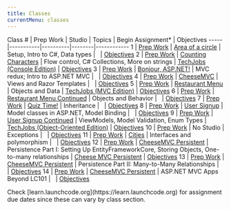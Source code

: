```yaml
---
title: Classes
currentMenu: classes
---
```


Class # | Prep Work | Studio | Topics | Begin Assignment\* | Objectives
-----|-----------|----------|--------|------------
1 | [Prep Work](../class-prep/1/) | [Area of a circle](../studios/area/) | Setup, Intro to C#, Data types | &nbsp; | [Objectives](../objectives/#class-1)
2 | [Prep Work](../class-prep/2/) | [Counting Characters](../studios/counting-characters/) | Flow control, C# Collections, More on strings | [TechJobs (Console Edition)](../assignments/techjobs-console/) | [Objectives](../objectives/#class-2)
3 | [Prep Work](../class-prep/3/) | [Bonjour, ASP.NET!](../studios/bonjour-asp-net/) | MVC redux; Intro to ASP.NET MVC | &nbsp; | [Objectives](../objectives/#class-3)
4 | [Prep Work](../class-prep/4/) | [CheeseMVC](../studios/cheese-mvc/) | Views and Razor Templates | &nbsp; | [Objectives](../objectives/#class-4)
5 | [Prep Work](../class-prep/5/) | [Restaurant Menu](../studios/restaurant-menu/) | Objects and Data | [TechJobs (MVC Edition)](../assignments/techjobs-mvc/) | [Objectives](../objectives/#class-5)
6 | [Prep Work](../class-prep/6/) | [Restaurant Menu Continued](../studios/restaurant-menu-continued/) | Objects and Behavior | &nbsp; | [Objectives](../objectives/#class-6)
7 | [Prep Work](../class-prep/7/) | [Quiz Time!](../studios/quiz-time/) | Inheritance | &nbsp; | [Objectives](../objectives/#class-7)
8 | [Prep Work](../class-prep/8/) | [User Signup](../studios/user-signup/) | Model classes in ASP.NET, Model Binding | &nbsp; | [Objectives](../objectives/#class-8)
9 | [Prep Work](../class-prep/9/) | [User Signup Continued](../studios/user-signup-continued/) | ViewModels, Model Validation, Enum Types | [TechJobs (Object-Oriented Edition)](../assignments/techjobs-oo/) | [Objectives](../objectives/#class-9)
10 | [Prep Work](../class-prep/10/) | No Studio | Exceptions | &nbsp; | [Objectives](../objectives/#class-10)
11 | [Prep Work](../class-prep/11/) | [Cities](../studios/cities/) | Interfaces and polymorphism | &nbsp; | [Objectives](../objectives/#class-11)
12 | [Prep Work](../class-prep/12/) | [CheeseMVC Persistent](../studios/cheese-mvc-persistent/) | Persistence Part I: Setting Up EntityFrameworkCore, Storing Objects, One-to-many relationships | [Cheese MVC Persistent](../assignments/cheese-mvc-persistent/) | [Objectives](../objectives/#class-12)
13 | [Prep Work](../class-prep/13/) | [CheeseMVC Persistent](../studios/cheese-mvc-persistent/) | Persistence Part II: Many-to-Many Relationships | &nbsp; | [Objectives](../objectives/#class-13)
14 | [Prep Work](../class-prep/14/) | [CheeseMVC Persistent](../studios/cheese-mvc-persistent/) | ASP.NET MVC Apps Beyond LC101 | &nbsp; | [Objectives](../objectives/#class-14)

<aside class="aside-note" markdown="1">
Check [learn.launchcode.org](https://learn.launchcode.org) for assignment due dates since these can vary by class section.
</aside>
